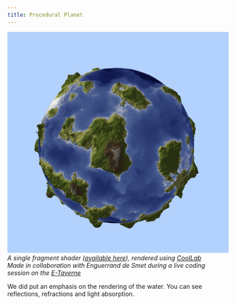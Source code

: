 ```yaml
---
title: Procedural Planet
---
```


![Procedural Planet](./images/planet.png)
*A single fragment shader ([available here](https://github.com/JulesFouchy/live-coding/blob/main/3-Planet/3%20-%20Planet.frag)), rendered using [CoolLab](https://coollibs.github.io/home/docs/lab/)*<br/>
*Made in collaboration with Enguerrand de Smet during a live coding session on the [E-Taverne](https://www.facebook.com/LaETaverne)*

We did put an emphasis on the rendering of the water. You can see reflections, refractions and light absorption.